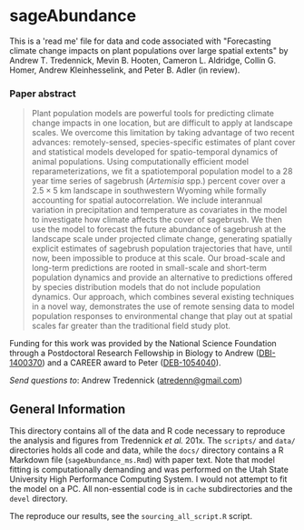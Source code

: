 # sageAbundance
This is a 'read me' file for data and code associated with "Forecasting climate change impacts on plant populations over large spatial extents" by Andrew T. Tredennick, Mevin B. Hooten, Cameron L. Aldridge, Collin G. Homer, Andrew Kleinhesselink, and Peter B. Adler (in review).

### Paper abstract
>Plant population models are powerful tools for predicting climate change impacts in one location, but are difficult to apply at landscape scales.
We overcome this limitation by taking advantage of two recent advances: remotely-sensed, species-specific estimates of plant cover and statistical models developed for spatio-temporal dynamics of animal populations.
Using computationally efficient model reparameterizations, we fit a spatiotemporal population model to a 28 year time series of sagebrush (*Artemisia* spp.) percent cover over a $2.5\times5$ km landscape in southwestern Wyoming while formally accounting for spatial autocorrelation.
We include interannual variation in precipitation and temperature as covariates in the model to investigate how climate affects the cover of sagebrush.
We then use the model to forecast the future abundance of sagebrush at the landscape scale under projected climate change, generating spatially explicit estimates of sagebrush population trajectories that have, until now, been impossible to produce at this scale. 
Our broad-scale and long-term predictions are rooted in small-scale and short-term population dynamics and provide an alternative to predictions offered by species distribution models that do not include population dynamics. 
Our approach, which combines several existing techniques in a novel way, demonstrates the use of remote sensing data to model population responses to environmental change that play out at spatial scales far greater than the traditional field study plot. 

Funding for this work was provided by the National Science Foundation through a Postdoctoral Research Fellowship in Biology to Andrew ([DBI-1400370](http://www.nsf.gov/awardsearch/showAward?AWD_ID=1400370&HistoricalAwards=false)) and a CAREER award to Peter ([DEB-1054040](http://www.nsf.gov/awardsearch/showAward?AWD_ID=1054040&HistoricalAwards=false)).

_Send questions to_: Andrew Tredennick (atredenn@gmail.com)

General Information
-------------------
This directory contains all of the data and R code necessary to reproduce the analysis and figures from Tredennick *et al.* 201x. The ``scripts/`` and ``data/`` directories holds all code and data, while the ``docs/`` directory contains a R Markdown file (``sageAbundance_ms.Rmd``) with paper text. Note that model fitting is computationally demanding and was performed on the Utah State University High Performance Computing System. I would not attempt to fit the model on a PC. All non-essential code is in ``cache`` subdirectories and the ``devel`` directory.

The reproduce our results, see the ``sourcing_all_script.R`` script.

